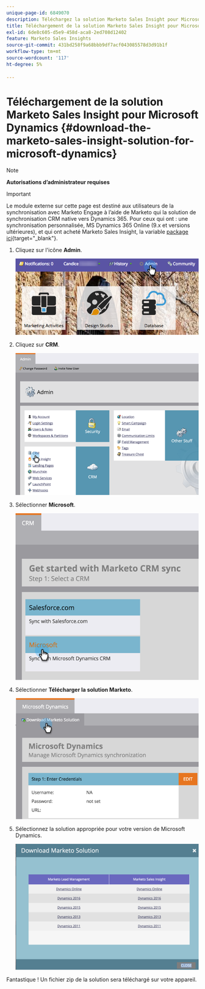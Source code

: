 ```yaml
---
unique-page-id: 6849070
description: Téléchargez la solution Marketo Sales Insight pour Microsoft Dynamics - Documentation Marketo - Documentation du produit
title: Téléchargement de la solution Marketo Sales Insight pour Microsoft Dynamics
exl-id: 6de8c605-d5e9-458d-aca8-2ed708d12402
feature: Marketo Sales Insights
source-git-commit: 431bd258f9a68bbb9df7acf043085578d3d91b1f
workflow-type: tm+mt
source-wordcount: '117'
ht-degree: 5%

---
```


# Téléchargement de la solution Marketo Sales Insight pour Microsoft Dynamics {#download-the-marketo-sales-insight-solution-for-microsoft-dynamics}

>[!NOTE]
>
>**Autorisations d’administrateur requises**

>[!IMPORTANT]
>
>Le module externe sur cette page est destiné aux utilisateurs de la synchronisation avec Marketo Engage à l’aide de Marketo qui  la solution de synchronisation CRM native vers Dynamics 365. Pour ceux qui ont : une synchronisation personnalisée, MS Dynamics 365 Online (9.x et versions ultérieures), et qui ont acheté Marketo Sales Insight, la variable [package ici](https://mktg-cdn.marketo.com/community/MarketoSalesInsight_NonNative.zip){target="_blank"}.

1. Cliquez sur l&#39;icône **Admin**.

   ![](assets/mainnavhand.png)

1. Cliquez sur **CRM**.

   ![](assets/image2015-3-11-13-3a7-3a11.png)

1. Sélectionner **Microsoft**.

   ![](assets/image2016-5-3.png)

1. Sélectionner **Télécharger la solution Marketo**.

   ![](assets/image2015-3-11-13-3a10-3a4.png)

1. Sélectionnez la solution appropriée pour votre version de Microsoft Dynamics.

   ![](assets/msd-online.png)

Fantastique ! Un fichier zip de la solution sera téléchargé sur votre appareil.
